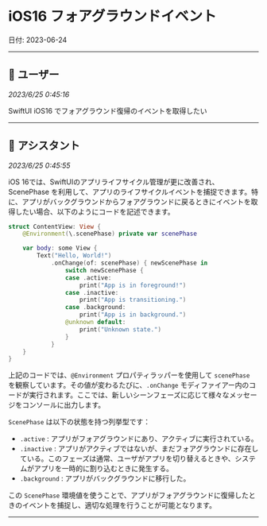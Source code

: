 # iOS16 フォアグラウンドイベント

日付: 2023-06-24

---

## 👤 ユーザー
*2023/6/25 0:45:16*

SwiftUI iOS16 でフォアグラウンド復帰のイベントを取得したい

---

## 🤖 アシスタント
*2023/6/25 0:45:55*

iOS 16では、SwiftUIのアプリライフサイクル管理が更に改善され、ScenePhase を利用して、アプリのライフサイクルイベントを捕捉できます。特に、アプリがバックグラウンドからフォアグラウンドに戻るときにイベントを取得したい場合、以下のようにコードを記述できます。

```swift
struct ContentView: View {
    @Environment(\.scenePhase) private var scenePhase

    var body: some View {
        Text("Hello, World!")
            .onChange(of: scenePhase) { newScenePhase in
                switch newScenePhase {
                case .active:
                    print("App is in foreground!")
                case .inactive:
                    print("App is transitioning.")
                case .background:
                    print("App is in background.")
                @unknown default:
                    print("Unknown state.")
                }
            }
    }
}
```

上記のコードでは、`@Environment` プロパティラッパーを使用して `scenePhase` を観察しています。その値が変わるたびに、`.onChange` モディファイアー内のコードが実行されます。ここでは、新しいシーンフェーズに応じて様々なメッセージをコンソールに出力します。

`ScenePhase` は以下の状態を持つ列挙型です：

- `.active` : アプリがフォアグラウンドにあり、アクティブに実行されている。
- `.inactive` : アプリがアクティブではないが、まだフォアグラウンドに存在している。このフェーズは通常、ユーザがアプリを切り替えるときや、システムがアプリを一時的に割り込むときに発生する。
- `.background` : アプリがバックグラウンドに移行した。
  
この `ScenePhase` 環境値を使うことで、アプリがフォアグラウンドに復帰したときのイベントを捕捉し、適切な処理を行うことが可能となります。

---
